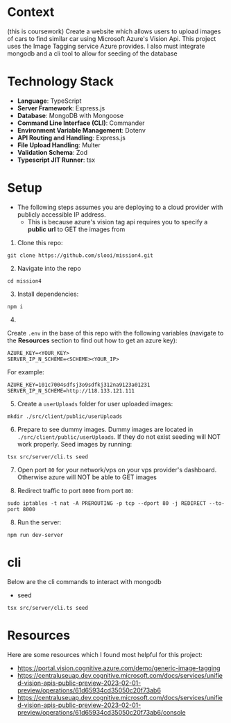# Context

(this is coursework)
Create a website which allows users to upload images of cars to find similar car using Microsoft Azure's Vision Api. This project uses the Image Tagging service Azure provides. I also must integrate mongodb and a cli tool to allow for seeding of the database 

# Technology Stack


- **Language**: TypeScript
- **Server Framework**: Express.js
- **Database**: MongoDB with Mongoose
- **Command Line Interface (CLI)**: Commander
- **Environment Variable Management**: Dotenv
- **API Routing and Handling**: Express.js
- **File Upload Handling**: Multer
- **Validation Schema**: Zod
- **Typescript JIT Runner**: tsx


# Setup
- The following steps assumes you are deploying to a cloud provider with publicly accessible IP address.
	- This is because azure's vision tag api requires you to specify a **public url** to GET the images from 

1) Clone this repo:

```
git clone https://github.com/slooi/mission4.git
```

2) Navigate into the repo
```
cd mission4
```

3) Install dependencies:
```
npm i
```

4)
Create `.env` in the base of this repo with the following variables (navigate to the **Resources** section to find out how to get an azure key):

```
AZURE_KEY=<YOUR_KEY>
SERVER_IP_N_SCHEME=<SCHEME><YOUR_IP>
```
For example:
```
AZURE_KEY=101c7004sdfsj3o9sdfkj312na9123a01231
SERVER_IP_N_SCHEME=http://118.133.121.111
```
5) Create a `userUploads` folder for user uploaded images:
```
mkdir ./src/client/public/userUploads
```
6) Prepare to see dummy images. Dummy images are located in `./src/client/public/userUploads`. If they do not exist seeding will NOT work properly. Seed images by running:
```
tsx src/server/cli.ts seed
```
7) Open port `80` for your network/vps on your vps provider's dashboard. Otherwise azure will NOT be able to GET images

8) Redirect traffic to port `8000` from port `80`:
```
sudo iptables -t nat -A PREROUTING -p tcp --dport 80 -j REDIRECT --to-port 8000
```

8) Run the server:
```
npm run dev-server
```

# cli
Below are the cli commands to interact with mongodb

- seed
```
tsx src/server/cli.ts seed
```


# Resources

Here are some resources which I found most helpful for this project:

- https://portal.vision.cognitive.azure.com/demo/generic-image-tagging
- https://centraluseuap.dev.cognitive.microsoft.com/docs/services/unified-vision-apis-public-preview-2023-02-01-preview/operations/61d65934cd35050c20f73ab6
- https://centraluseuap.dev.cognitive.microsoft.com/docs/services/unified-vision-apis-public-preview-2023-02-01-preview/operations/61d65934cd35050c20f73ab6/console
